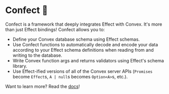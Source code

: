 # Confect 🧁

Confect is a framework that deeply integrates Effect with Convex. It's more than just Effect bindings! Confect allows you to:

* Define your Convex database schema using Effect schemas.
* Use Confect functions to automatically decode and encode your data according to your Effect schema definitions when reading from and writing to the database.
* Write Convex function args and returns validators using Effect's schema library.
* Use Effect-ified versions of all of the Convex server APIs (`Promises` become `Effect`s, `A | null`s becomes `Option<A>`s, etc.).

Want to learn more? Read the [docs](https://rj-dellecese.gitbook.io/confect)!